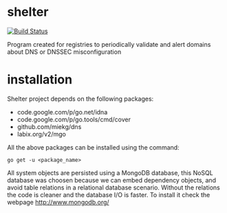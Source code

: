 shelter
=======

[![Build Status](https://travis-ci.org/rafaeljusto/shelter.png?branch=rest)](https://travis-ci.org/rafaeljusto/shelter)

Program created for registries to periodically validate and alert domains about DNS or
DNSSEC misconfiguration

installation
============

Shelter project depends on the following packages:
* code.google.com/p/go.net/idna
* code.google.com/p/go.tools/cmd/cover
* github.com/miekg/dns
* labix.org/v2/mgo

All the above packages can be installed using the command:

```
go get -u <package_name>
```

All system objects are persisted using a MongoDB database, this NoSQL database was choosen
because we can embed dependency objects, and avoid table relations in a relational
database scenario. Without the relations the code is cleaner and the database I/O is
faster. To install it check the webpage http://www.mongodb.org/
